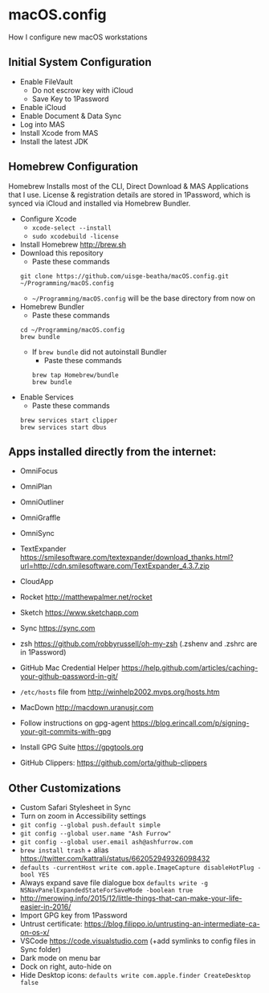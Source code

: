 # macOS.config
How I configure new macOS workstations

## Initial System Configuration
* Enable FileVault
    * Do not escrow key with iCloud
    * Save Key to 1Password
* Enable iCloud
* Enable Document & Data Sync
* Log into MAS
* Install Xcode from MAS
* Install the latest JDK

## Homebrew Configuration
Homebrew Installs most of the CLI, Direct Download & MAS Applications that I use. License & registration details are stored in 1Password, which is synced via iCloud and installed via Homebrew Bundler.

* Configure Xcode
    * `xcode-select --install`
    * `sudo xcodebuild -license`
* Install Homebrew http://brew.sh
* Download this repository
    * Paste these commands
    ~~~~
    git clone https://github.com/uisge-beatha/macOS.config.git ~/Programming/macOS.config
    ~~~~
    * `~/Programming/macOS.config` will be the base directory from now on
* Homebrew Bundler
    * Paste these commands
    ~~~~
    cd ~/Programming/macOS.config
    brew bundle
    ~~~~
    * If `brew bundle` did not autoinstall Bundler
        * Paste these commands
        ~~~~
        brew tap Homebrew/bundle 
        brew bundle
        ~~~~
* Enable Services
    * Paste these commands
    ~~~~
    brew services start clipper
    brew services start dbus
    ~~~~


## Apps installed directly from the internet:
* OmniFocus
* OmniPlan
* OmniOutliner
* OmniGraffle
* OmniSync
* TextExpander https://smilesoftware.com/textexpander/download_thanks.html?url=http://cdn.smilesoftware.com/TextExpander_4.3.7.zip


* CloudApp
* Rocket http://matthewpalmer.net/rocket
* Sketch https://www.sketchapp.com
* Sync https://sync.com
* zsh https://github.com/robbyrussell/oh-my-zsh (.zshenv and .zshrc are in 1Password)
* GitHub Mac Credential Helper https://help.github.com/articles/caching-your-github-password-in-git/


* `/etc/hosts` file from http://winhelp2002.mvps.org/hosts.htm
* MacDown http://macdown.uranusjr.com
* Follow instructions on gpg-agent https://blog.erincall.com/p/signing-your-git-commits-with-gpg
* Install GPG Suite https://gpgtools.org 
* GitHub Clippers: https://github.com/orta/github-clippers

## Other Customizations

* Custom Safari Stylesheet in Sync
* Turn on zoom in Accessibility settings
* `git config --global push.default simple`
* `git config --global user.name "Ash Furrow"`
* `git config --global user.email ash@ashfurrow.com`
* `brew install trash` + alias https://twitter.com/kattrali/status/662052949326098432
* `defaults -currentHost write com.apple.ImageCapture disableHotPlug -bool YES`
* Always expand save file dialogue box `defaults write -g NSNavPanelExpandedStateForSaveMode -boolean true`
* http://merowing.info/2015/12/little-things-that-can-make-your-life-easier-in-2016/
* Import GPG key from 1Password
* Untrust certificate: https://blog.filippo.io/untrusting-an-intermediate-ca-on-os-x/ 
* VSCode https://code.visualstudio.com (+add symlinks to config files in Sync folder)
* Dark mode on menu bar
* Dock on right, auto-hide on
* Hide Desktop icons: `defaults write com.apple.finder CreateDesktop false`
